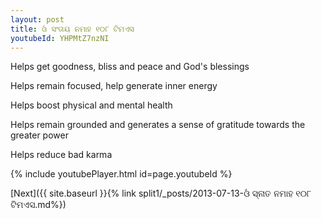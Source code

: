 ```yaml
---
layout: post
title: ଓଁ ସଂତାୟ ନମାହ ୧୦୮ ଟିମଏସ
youtubeId: YHPMtZ7nzNI
---
```

 
 
Helps get goodness, bliss and peace and God's blessings
 
Helps remain focused, help generate inner energy 
 
Helps boost physical and mental health 
 
Helps remain grounded and generates a sense of gratitude towards the greater power 
 
Helps reduce bad karma
 
 
 
 


{% include youtubePlayer.html id=page.youtubeId %}
 
[Next]({{ site.baseurl }}{% link  split1/_posts/2013-07-13-ଓଁ ସ୍ନାତ ନମାହ ୧୦୮ ଟିମଏସ.md%})
 
